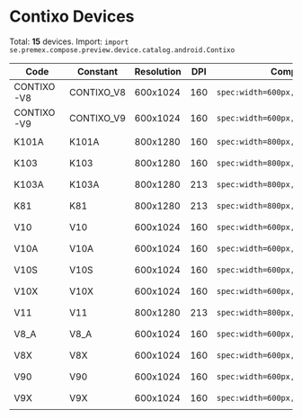 # Contixo Devices

Total: **15** devices. Import: `import se.premex.compose.preview.device.catalog.android.Contixo`

| Code | Constant | Resolution | DPI | Compose Spec | Preview Usage |
|------|----------|------------|-----|-------------|---------------|
| CONTIXO-V8 | CONTIXO_V8 | 600x1024 | 160 | `spec:width=600px,height=1024px,dpi=160` | `@Preview(device = Contixo.CONTIXO_V8)` |
| CONTIXO-V9 | CONTIXO_V9 | 600x1024 | 160 | `spec:width=600px,height=1024px,dpi=160` | `@Preview(device = Contixo.CONTIXO_V9)` |
| K101A | K101A | 800x1280 | 160 | `spec:width=800px,height=1280px,dpi=160` | `@Preview(device = Contixo.K101A)` |
| K103 | K103 | 800x1280 | 160 | `spec:width=800px,height=1280px,dpi=160` | `@Preview(device = Contixo.K103)` |
| K103A | K103A | 800x1280 | 213 | `spec:width=800px,height=1280px,dpi=213` | `@Preview(device = Contixo.K103A)` |
| K81 | K81 | 800x1280 | 213 | `spec:width=800px,height=1280px,dpi=213` | `@Preview(device = Contixo.K81)` |
| V10 | V10 | 600x1024 | 160 | `spec:width=600px,height=1024px,dpi=160` | `@Preview(device = Contixo.V10)` |
| V10A | V10A | 600x1024 | 160 | `spec:width=600px,height=1024px,dpi=160` | `@Preview(device = Contixo.V10A)` |
| V10S | V10S | 600x1024 | 160 | `spec:width=600px,height=1024px,dpi=160` | `@Preview(device = Contixo.V10S)` |
| V10X | V10X | 600x1024 | 160 | `spec:width=600px,height=1024px,dpi=160` | `@Preview(device = Contixo.V10X)` |
| V11 | V11 | 800x1280 | 213 | `spec:width=800px,height=1280px,dpi=213` | `@Preview(device = Contixo.V11)` |
| V8_A | V8_A | 600x1024 | 160 | `spec:width=600px,height=1024px,dpi=160` | `@Preview(device = Contixo.V8_A)` |
| V8X | V8X | 600x1024 | 160 | `spec:width=600px,height=1024px,dpi=160` | `@Preview(device = Contixo.V8X)` |
| V90 | V90 | 600x1024 | 160 | `spec:width=600px,height=1024px,dpi=160` | `@Preview(device = Contixo.V90)` |
| V9X | V9X | 600x1024 | 160 | `spec:width=600px,height=1024px,dpi=160` | `@Preview(device = Contixo.V9X)` |

<!-- Generated automatically. Do not edit manually. -->
